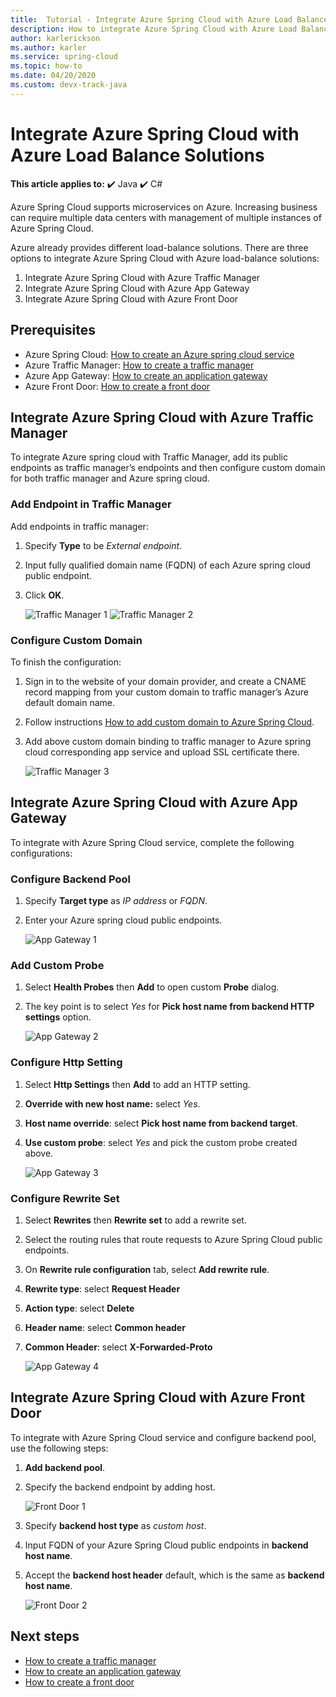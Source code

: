 ```yaml
---
title:  Tutorial - Integrate Azure Spring Cloud with Azure Load Balance Solutions
description: How to integrate Azure Spring Cloud with Azure Load Balance Solutions
author: karlerickson
ms.author: karler
ms.service: spring-cloud
ms.topic: how-to
ms.date: 04/20/2020
ms.custom: devx-track-java
---
```


# Integrate Azure Spring Cloud with Azure Load Balance Solutions

**This article applies to:** ✔️ Java ✔️ C#

Azure Spring Cloud supports microservices on Azure.  Increasing business can require multiple data centers with management of multiple instances of Azure Spring Cloud.

Azure already provides different load-balance solutions. There are three options to integrate Azure Spring Cloud with Azure load-balance solutions:

1. Integrate Azure Spring Cloud with Azure Traffic Manager
2. Integrate Azure Spring Cloud with Azure App Gateway
3. Integrate Azure Spring Cloud with Azure Front Door

## Prerequisites

* Azure Spring Cloud: [How to create an Azure spring cloud service](./quickstart.md)
* Azure Traffic Manager: [How to create a traffic manager](../traffic-manager/quickstart-create-traffic-manager-profile.md)
* Azure App Gateway: [How to create an application gateway](../application-gateway/quick-create-portal.md)
* Azure Front Door: [How to create a front door](../frontdoor/quickstart-create-front-door.md)

## Integrate Azure Spring Cloud with Azure Traffic Manager

To integrate Azure spring cloud with Traffic Manager, add its public endpoints as traffic manager’s endpoints and then configure custom domain for both traffic manager and Azure spring cloud.

### Add Endpoint in Traffic Manager

Add endpoints in traffic manager:

1. Specify **Type** to be *External endpoint*.
1. Input fully qualified domain name (FQDN) of each Azure spring cloud public endpoint.
1. Click **OK**.

    ![Traffic Manager 1](media/spring-cloud-load-balancers/traffic-manager-1.png)
    ![Traffic Manager 2](media/spring-cloud-load-balancers/traffic-manager-2.png)

### Configure Custom Domain

To finish the configuration:
1. Sign in to the website of your domain provider, and create a CNAME record mapping from your custom domain to traffic manager’s Azure default domain name.
1. Follow instructions [How to add custom domain to Azure Spring Cloud](./tutorial-custom-domain.md).
1. Add above custom domain binding to traffic manager to Azure spring cloud corresponding app service and upload SSL certificate there.

    ![Traffic Manager 3](media/spring-cloud-load-balancers/traffic-manager-3.png)

## Integrate Azure Spring Cloud with Azure App Gateway

To integrate with Azure Spring Cloud service, complete the following configurations:

### Configure Backend Pool

1. Specify **Target type** as *IP address* or *FQDN*.
1. Enter your Azure spring cloud public endpoints.

    ![App Gateway 1](media/spring-cloud-load-balancers/app-gateway-1.png)

### Add Custom Probe

1. Select **Health Probes** then **Add** to open custom **Probe** dialog.
1. The key point is to select *Yes* for **Pick host name from backend HTTP settings** option.

    ![App Gateway 2](media/spring-cloud-load-balancers/app-gateway-2.png)

### Configure Http Setting

1. Select **Http Settings** then **Add** to add an HTTP setting.
1. **Override with new host name:** select *Yes*.
1. **Host name override**: select **Pick host name from backend target**.
1. **Use custom probe**: select *Yes* and pick the custom probe created above.

    ![App Gateway 3](media/spring-cloud-load-balancers/app-gateway-3.png)

### Configure Rewrite Set

1. Select **Rewrites** then **Rewrite set** to add a rewrite set.
1. Select the routing rules that route requests to Azure Spring Cloud public endpoints.
1. On **Rewrite rule configuration** tab, select **Add rewrite rule**.
1. **Rewrite type**: select **Request Header**
1. **Action type**: select **Delete**
1. **Header name**: select **Common header**
1. **Common Header**: select **X-Forwarded-Proto**

    ![App Gateway 4](media/spring-cloud-load-balancers/app-gateway-4.png)

## Integrate Azure Spring Cloud with Azure Front Door

To integrate with Azure Spring Cloud service and configure backend pool, use the following steps:

1. **Add backend pool**.
1. Specify the backend endpoint by adding host.

    ![Front Door 1](media/spring-cloud-load-balancers/front-door-1.png)

1. Specify **backend host type** as *custom host*.
1. Input FQDN of your Azure Spring Cloud public endpoints in **backend host name**.
1. Accept the **backend host header** default, which is the same as **backend host name**.

    ![Front Door 2](media/spring-cloud-load-balancers/front-door-2.png)

## Next steps

* [How to create a traffic manager](../traffic-manager/quickstart-create-traffic-manager-profile.md)
* [How to create an application gateway](../application-gateway/quick-create-portal.md)
* [How to create a front door](../frontdoor/quickstart-create-front-door.md)
